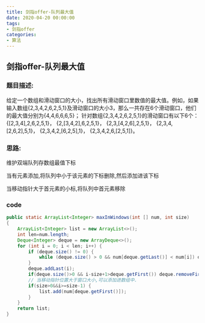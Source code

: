 ```yaml
---
title: 剑指offer-队列最大值
date: 2020-04-20 00:00:00
tags:
- 剑指offer
categories: 
- 算法
---
```


## 剑指offer-队列最大值

### 题目描述:

给定一个数组和滑动窗口的大小，找出所有滑动窗口里数值的最大值。例如，如果输入数组{2,3,4,2,6,2,5,1}及滑动窗口的大小3，那么一共存在6个滑动窗口，他们的最大值分别为{4,4,6,6,6,5}； 针对数组{2,3,4,2,6,2,5,1}的滑动窗口有以下6个： {[2,3,4],2,6,2,5,1}， {2,[3,4,2],6,2,5,1}， {2,3,[4,2,6],2,5,1}， {2,3,4,[2,6,2],5,1}， {2,3,4,2,[6,2,5],1}， {2,3,4,2,6,[2,5,1]}。

<!--more-->

### 思路:

维护双端队列存数组最值下标

当有元素添加,将队列中小于该元素的下标删除,然后添加进该下标

当移动指针大于首元素的小标,将队列中首元素移除

### code

```java
public static ArrayList<Integer> maxInWindows(int [] num, int size)
{
    ArrayList<Integer> list = new ArrayList<>();
    int len=num.length;
    Deque<Integer> deque = new ArrayDeque<>();
    for (int i = 0; i < len; i++) {
        if (deque.size() != 0) {
            while (deque.size() > 0 && num[deque.getLast()] < num[i]) deque.removeLast();
        }
        deque.addLast(i);
        if(deque.size()>0 && i-size+1>deque.getFirst()) deque.removeFirst();
        // 当移动指针位置大于窗口大小,可以添加进数组中.
        if(size>0&&i>=size-1) {
            list.add(num[deque.getFirst()]);
        }
    }
    return list;
}
```



